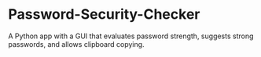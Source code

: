 # Password-Security-Checker
A Python app with a GUI that evaluates password strength, suggests strong passwords, and allows clipboard copying.
